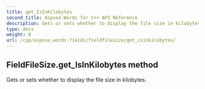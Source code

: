 ```yaml
---
title: get_IsInKilobytes
second_title: Aspose.Words for C++ API Reference
description: Gets or sets whether to display the file size in kilobytes. 
type: docs
weight: 0
url: /cpp/aspose.words.fields/fieldfilesize/get_isinkilobytes/
---
```

## FieldFileSize.get_IsInKilobytes method


Gets or sets whether to display the file size in kilobytes. 

